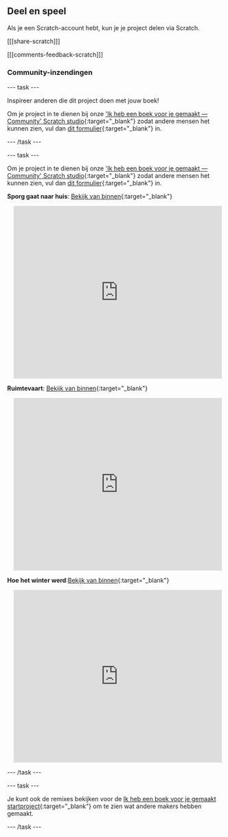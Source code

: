 ## Deel en speel

Als je een Scratch-account hebt, kun je je project delen via Scratch.

[[[share-scratch]]]

[[[comments-feedback-scratch]]]

### Community-inzendingen

--- task ---

Inspireer anderen die dit project doen met jouw boek!

Om je project in te dienen bij onze ['Ik heb een boek voor je gemaakt — Community' Scratch studio](https://scratch.mit.edu/studios/29092393){:target="_blank"} zodat andere mensen het kunnen zien, vul dan [dit formulier](https://form.raspberrypi.org/f/community-project-submissions){:target="_blank"} in.

--- /task ---

--- task ---

Om je project in te dienen bij onze ['Ik heb een boek voor je gemaakt — Community' Scratch studio](https://scratch.mit.edu/studios/29092393){:target="_blank"} zodat andere mensen het kunnen zien, vul dan [dit formulier](https://form.raspberrypi.org/f/community-project-submissions){:target="_blank"} in.

**Sporg gaat naar huis**: [Bekijk van binnen](https://scratch.mit.edu/projects/499498152/editor){:target="_blank"}
<div class="scratch-preview" style="margin-left: 15px;">
  <iframe allowtransparency="true" width="485" height="402" src="https://scratch.mit.edu/projects/embed/499498152/?autostart=false" frameborder="0"></iframe>
</div>

**Ruimtevaart**: [Bekijk van binnen](https://scratch.mit.edu/projects/707649190/editor){:target="_blank"}
<div class="scratch-preview" style="margin-left: 15px;">
  <iframe allowtransparency="true" width="485" height="402" src="https://scratch.mit.edu/projects/embed/707649190/?autostart=false" frameborder="0"></iframe>
</div>

**Hoe het winter werd**:[Bekijk van binnen](https://scratch.mit.edu/projects/707648744/editor){:target="_blank"}
<div class="scratch-preview" style="margin-left: 15px;">
  <iframe allowtransparency="true" width="485" height="402" src="https://scratch.mit.edu/projects/embed/707648744/?autostart=false" frameborder="0"></iframe>
</div>

--- /task ---

--- task ---

Je kunt ook de remixes bekijken voor de [Ik heb een boek voor je gemaakt startproject](https://scratch.mit.edu/projects/582223042/remixes){:target="_blank"} om te zien wat andere makers hebben gemaakt.

--- /task ---
